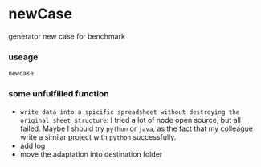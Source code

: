 # newCase
generator new case for benchmark

### useage
```
newcase

```
### some unfulfilled function
- `write data into a spicific spreadsheet without destroying the original sheet structure`: I tried a lot of node open source, but all failed. Maybe I should try `python` or `java`, as the fact that my colleague write a similar project with `python` successfully.
- add log 
- move the adaptation into destination folder